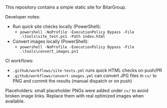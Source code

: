 This repository contains a simple static site for BitarGroup.

Developer notes:
- Run quick site checks locally (PowerShell):
	- `powershell -NoProfile -ExecutionPolicy Bypass -File .\tools\site_test.ps1 -Path index.html`
- Convert images locally (PowerShell):
	- `powershell -NoProfile -ExecutionPolicy Bypass -File .\tools\convert_images.ps1`

CI workflows:
- `.github/workflows/site-tests.yml` runs quick HTML checks on push/PR
- `.github/workflows/convert-images.yml` can convert JPG files in `cv/` to PNG and commit the results (manual dispatch or on push)

Placeholders: small placeholder PNGs were added under `cv/` to avoid broken image links. Replace them with real optimized images when available.

